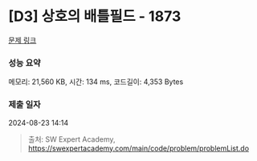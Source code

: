 # [D3] 상호의 배틀필드 - 1873 

[문제 링크](https://swexpertacademy.com/main/code/problem/problemDetail.do?contestProbId=AV5LyE7KD2ADFAXc) 

### 성능 요약

메모리: 21,560 KB, 시간: 134 ms, 코드길이: 4,353 Bytes

### 제출 일자

2024-08-23 14:14



> 출처: SW Expert Academy, https://swexpertacademy.com/main/code/problem/problemList.do